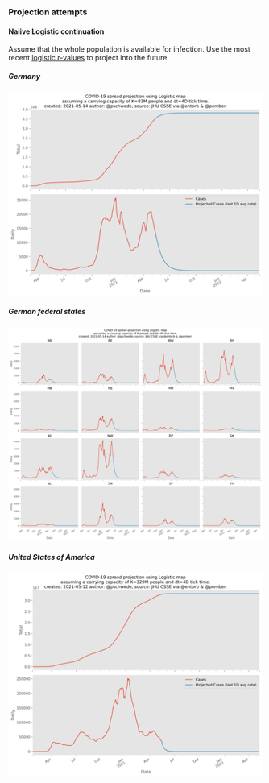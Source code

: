 ### Projection attempts

#### Naiive Logistic continuation

Assume that the whole population is available for infection. Use the most recent [logistic r-values](https://github.com/pschwede/covid19plots/blob/master/doc/repro.md) to project into the future.

##### Germany
![Projection char](../img/projection.svg)

##### German federal states
![Projection char](../img/projection-bl.svg)

##### United States of America
![Projection char](../img/projection-us.svg)
